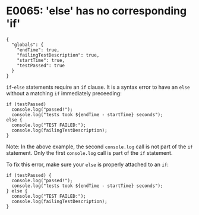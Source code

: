 # E0065: 'else' has no corresponding 'if'

```config-for-examples
{
  "globals": {
    "endTime": true,
    "failingTestDescription": true,
    "startTime": true,
    "testPassed": true
  }
}
```

`if`-`else` statements require an `if` clause. It is a syntax error to have an
`else` without a matching `if` immediately preceeding:

    if (testPassed)
      console.log("passed!");
      console.log("tests took ${endTime - startTime} seconds");
    else {
      console.log("TEST FAILED:");
      console.log(failingTestDescription);
    }

Note: In the above example, the second `console.log` call is not part of the
`if` statement. Only the first `console.log` call is part of the `if` statement.

To fix this error, make sure your `else` is properly attached to an `if`:

    if (testPassed) {
      console.log("passed!");
      console.log("tests took ${endTime - startTime} seconds");
    } else {
      console.log("TEST FAILED:");
      console.log(failingTestDescription);
    }
